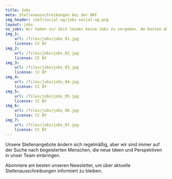 ```yaml
---
title: Jobs
meta: Stellenausschreibungen bei der OKF
img_header: /okf/social-og/jobs-social-og.png
layout: jobs
no_jobs: Wir haben zur Zeit leider keine Jobs zu vergeben. Am besten abonnierst Du unseren Newsletter, um über zukünftige Stellenausschreibungen informiert zu werden.
img_1:
    url: /files/jobs/jobs_01.jpg
    license: CC BY
img_2:
    url: /files/jobs/jobs_02.jpg
    license: CC BY
img_3:
    url: /files/jobs/jobs_03.jpg
    license: CC BY
img_4:
    url: /files/jobs/jobs_04.jpg
    license: CC BY
img_5:
    url: /files/jobs/jobs_05.jpg
    license: CC BY
img_6:
    url: /files/jobs/jobs_06.jpg
    license: CC BY
img_7:
    url: /files/jobs/jobs_07.jpg
    license: CC BY
---
```


Unsere Stellenangebote ändern sich regelmäßig, aber wir sind immer auf der Suche nach begeisterten Menschen, die neue Ideen und Perspektiven in unser Team einbringen.

Abonniere am besten unseren Newsletter, um über aktuelle Stellenausschreibungen informiert zu bleiben.
